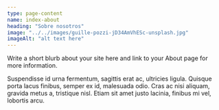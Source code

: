 ```yaml
---
type: page-content
name: index-about
heading: "Sobre nosotros"
image: "../../images/guille-pozzi-jD34AmVhESc-unsplash.jpg"
imageAlt: "alt text here"
---
```

Write a short blurb about your site here and link to your About page for more information.

Suspendisse id urna fermentum, sagittis erat ac, ultricies ligula. Quisque porta lacus finibus, semper ex id, malesuada odio. Cras ac nisi aliquam, gravida metus a, tristique nisl. Etiam sit amet justo lacinia, finibus mi vel, lobortis arcu.